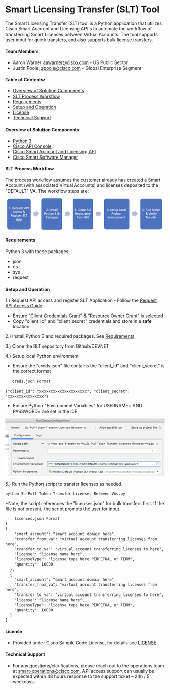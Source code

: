 # **Smart Licensing Transfer (SLT) Tool**
The Smart Licensing Transfer (SLT) tool is a Python application that utilizes Cisco Smart Account and Licensing API's to automate the workflow of transferring Smart Licenses between Virtual Accounts. The tool supports user input for quick transfers, and also supports bulk license transfers.

#### **Team Members**
* Aaron Warner <aawarner@cisco.com> - US Public Sector
* Justin Poole <jupoole@cisco.com> - Global Enterprise Segment

#### **Table of Contents:**
* [Overview of Solution Components](#overview-of-solution-components)
* [SLT Process Workflow](#slt-process-workflow)
* [Requirements](#requirements)
* [Setup and Operation](#setup-and-operation)
* [License](#license)
* [Technical Support](#technical-support)
  
#### **Overview of Solution Components**
* [Python 3](https://www.python.org/)
* [Cisco API Console](https://apiconsole.cisco.com/docs/read/overview/Platform_Introduction)
* [Cisco Smart Account and Licensing API](https://anypoint.mulesoft.com/apiplatform/apx/#/portals/organizations/1c92147b-332d-4f44-8c0e-ad3997b5e06d/apis/5418104/versions/102456)
* [Cisco Smart Software Manager](https://www.cisco.com/c/en/us/buy/smart-accounts/software-manager.html)

#### **SLT Process Workflow**
The process workflow assumes the customer already has created a Smart Account (with associated Virtual Accounts) and licenses deposited to the "DEFAULT" VA. The workflow steps are:

![diagram](docs/SLT-Workflow.png)

#### **Requirements**
Python 3 with these packages:
* json
* os
* sys
* request

#### **Setup and Operation**

1.) Request API access and register SLT Application - Follow the [Request API Access Guide](https://apidocs-prod.cisco.com/?path=requestapiinfo)
    
* Ensure "Client Credentials Grant" & "Resource Owner Grant" is selected
* Copy "client_id" and "client_secret" credentials and store in a **safe** location

2.) Install Python 3 and required packages. See [Requirements](#requirements)

3.) Clone the BLT repository from Github/DEVNET

4.) Setup local Python environment 

* Ensure the "creds.json" file contains the "client_id" and "client_secret" is the correct format
```
   creds.json Format
   
{"client_id": "xxxxxxxxxxxxxxxxxxxxx", "client_secret": "xxxxxxxxxxxxxxxx"}
```
* Ensure Python "Environment Variables" for USERNAME= AND PASSWORD= are set in the IDE

![diagram](docs/EnvironmentVariables.png)

5.) Run the Python script to transfer licenses as needed. 
```
python SL-Pull-Token-Transfer-Licenses-Between-VAs.py
```

*Note, the script references the "licenses.json" for bulk transfers first. If the file is not present, the script prompts the user for input.
```
    licences.json Format
[
{
    "smart_account": "smart account domain here",
    "transfer_from_va": "virtual account transferring licenses from here",
    "transfer_to_va": "virtual account transferring licenses to here",
    "license": "license name here",
    "licenseType": "license type here PERPETUAL or TERM",
    "quantity": 10000
  },
  {
    "smart_account": "smart account domain here",
    "transfer_from_va": "virtual account transferring licenses from here",
    "transfer_to_va": "virtual account transferring licenses to here",
    "license": "license name here",
    "licenseType": "license type here PERPETUAL or TERM",
    "quantity": 10000
  }
]
```

#### **License**
* Provided under Cisco Sample Code License, for details see [LICENSE](./LICENSE)

#### **Technical Support**
* For any questions/clarifications, please reach out to the operations team at <smart-operations@cisco.com>.
API access support can usually be expected within 48 hours response to the support ticket – 24h / 5 weekdays.
